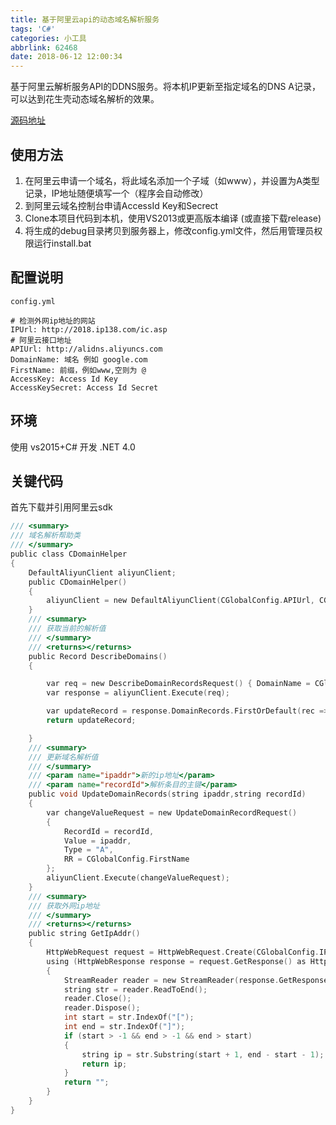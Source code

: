 ```yaml
---
title: 基于阿里云api的动态域名解析服务
tags: 'C#'
categories: 小工具
abbrlink: 62468
date: 2018-06-12 12:00:34
---
```

基于阿里云解析服务API的DDNS服务。将本机IP更新至指定域名的DNS A记录，可以达到花生壳动态域名解析的效果。

<!-- more -->
[源码地址](https://github.com/AlanLang/aliyun-ddns-server)

## 使用方法
1. 在阿里云申请一个域名，将此域名添加一个子域（如www），并设置为A类型记录，IP地址随便填写一个（程序会自动修改）
2. 到阿里云域名控制台申请AccessId Key和Secrect
3. Clone本项目代码到本机，使用VS2013或更高版本编译 (或直接下载release)
4. 将生成的debug目录拷贝到服务器上，修改config.yml文件，然后用管理员权限运行install.bat

## 配置说明
`config.yml`

``` ymal
# 检测外网ip地址的网站
IPUrl: http://2018.ip138.com/ic.asp
# 阿里云接口地址
APIUrl: http://alidns.aliyuncs.com
DomainName: 域名 例如 google.com
FirstName: 前缀，例如www,空则为 @
AccessKey: Access Id Key
AccessKeySecret: Access Id Secret
```

## 环境
使用 vs2015+C# 开发 .NET 4.0

## 关键代码
首先下载并引用阿里云sdk
``` C
/// <summary>
/// 域名解析帮助类
/// </summary>
public class CDomainHelper
{
    DefaultAliyunClient aliyunClient;
    public CDomainHelper()
    {
        aliyunClient = new DefaultAliyunClient(CGlobalConfig.APIUrl, CGlobalConfig.AccessKey, CGlobalConfig.AccessKeySecret);
    }
    /// <summary>
    /// 获取当前的解析值
    /// </summary>
    /// <returns></returns>
    public Record DescribeDomains()
    {

        var req = new DescribeDomainRecordsRequest() { DomainName = CGlobalConfig.DomainName };
        var response = aliyunClient.Execute(req);

        var updateRecord = response.DomainRecords.FirstOrDefault(rec => rec.RR == CGlobalConfig.FirstName && rec.Type == "A");
        return updateRecord;

    }
    /// <summary>
    /// 更新域名解析值
    /// </summary>
    /// <param name="ipaddr">新的ip地址</param>
    /// <param name="recordId">解析条目的主键</param>
    public void UpdateDomainRecords(string ipaddr,string recordId)
    {
        var changeValueRequest = new UpdateDomainRecordRequest()
        {
            RecordId = recordId,
            Value = ipaddr,
            Type = "A",
            RR = CGlobalConfig.FirstName
        };
        aliyunClient.Execute(changeValueRequest);
    }
    /// <summary>
    /// 获取外网ip地址
    /// </summary>
    /// <returns></returns>
    public string GetIpAddr()
    {
        HttpWebRequest request = HttpWebRequest.Create(CGlobalConfig.IPUrl) as HttpWebRequest;
        using (HttpWebResponse response = request.GetResponse() as HttpWebResponse)
        {
            StreamReader reader = new StreamReader(response.GetResponseStream(), Encoding.GetEncoding("GB2312"));
            string str = reader.ReadToEnd();
            reader.Close();
            reader.Dispose();
            int start = str.IndexOf("[");
            int end = str.IndexOf("]");
            if (start > -1 && end > -1 && end > start)
            {
                string ip = str.Substring(start + 1, end - start - 1);
                return ip;
            }
            return "";
        }
    }
}
```
